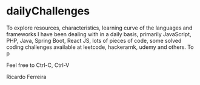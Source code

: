# dailyChallenges


To explore resources, characteristics, learning curve of the languages and frameworks I have been dealing with in a daily basis, primarily JavaScript, PHP, Java, Spring Boot, React JS, lots of pieces of code, some solved coding challenges available at leetcode, hackerarnk, udemy and others. To p

Feel free to Ctrl-C, Ctrl-V

Ricardo Ferreira

